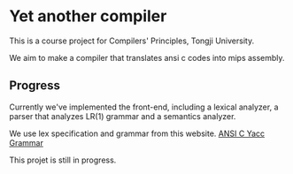 # Yet another compiler

This is a course project for Compilers' Principles, Tongji University.

We aim to make a compiler that translates ansi c codes into mips assembly.

## Progress

Currently we've implemented the front-end, including a lexical analyzer, a parser that analyzes LR(1) grammar and a semantics analyzer.

We use lex specification and grammar from this website. [ANSI C Yacc Grammar](https://www.lysator.liu.se/c/ANSI-C-grammar-y.html)

This projet is still in progress.
